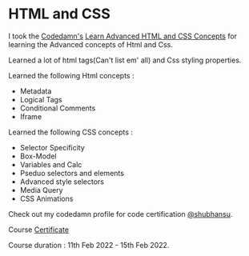 # HTML and CSS   

I took the [Codedamn's](https://codedamn.com/) [Learn Advanced HTML and CSS Concepts](https://codedamn.com/learn/advanced-html-css) for learning the Advanced concepts of Html and Css.  

Learned a lot of html tags(Can't list em' all) and Css styling properties.      

Learned the following Html concepts : 
- Metadata
- Logical Tags 
- Conditional Comments
- Iframe

Learned the following CSS concepts : 
- Selector Specificity
- Box-Model 
- Variables and Calc 
- Pseduo selectors and elements 
- Advanced style selectors 
- Media Query 
- CSS Animations  

Check out my codedamn profile for code certification [@shubhansu](https://codedamn.com/user/shubhansu).   

Course [Certificate](./Resource/img/CourseCertificate.jpeg)   

Course duration : 11th Feb 2022  - 15th Feb 2022.  
